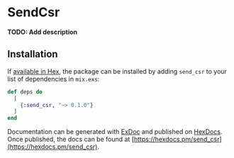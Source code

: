 # SendCsr

**TODO: Add description**

## Installation

If [available in Hex](https://hex.pm/docs/publish), the package can be installed
by adding `send_csr` to your list of dependencies in `mix.exs`:

```elixir
def deps do
  [
    {:send_csr, "~> 0.1.0"}
  ]
end
```

Documentation can be generated with [ExDoc](https://github.com/elixir-lang/ex_doc)
and published on [HexDocs](https://hexdocs.pm). Once published, the docs can
be found at [https://hexdocs.pm/send_csr](https://hexdocs.pm/send_csr).

